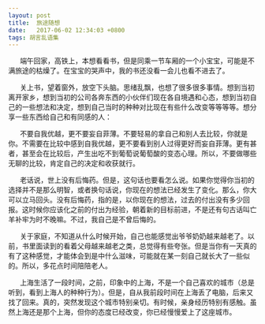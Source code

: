 ```yaml
---
layout: post
title:  旅途随想
date:   2017-06-02 12:34:03 +0800
tags: 胡言乱语集
---
```


&nbsp;&nbsp;&nbsp;&nbsp;&nbsp;&nbsp;端午回家，高铁上，本想看看书，但是同乘一节车厢的一个小宝宝，可能是不满旅途的枯燥了。在宝宝的哭声中，我的书还没看一会儿也看不进去了。

&nbsp;&nbsp;&nbsp;&nbsp;&nbsp;&nbsp;关上书，望着窗外，放空下头脑。思绪乱飘，也想了很多很多事情。想到当初离开家乡，想到当初的公司各奔东西的小伙伴们现在各自境遇和心态，想到当初自己的一些想法和决定，想到自己当时的种种对比现在有些什么改变等等等等。想分享一些东西给自己和有同感的人：

&nbsp;&nbsp;&nbsp;&nbsp;&nbsp;&nbsp;不要自我优越，更不要妄自菲薄。不要轻易的拿自己和别人去比较，你就是你。不需要在比较中感到自我优越，更不要看到别人过得更好而妄自菲薄。更有甚者，甚至会在比较后，产生出吃不到葡萄说葡萄酸的变态心理。所以，不要做哪些无聊的比较，肯定自己的决定和收获就行。

&nbsp;&nbsp;&nbsp;&nbsp;&nbsp;&nbsp;老话说，世上没有后悔药。但是，这句话也要看怎么说。如果你觉得你当初的选择并不是那么明智，或者换句话说，你现在的想法已经发生了变化。那么，你大可以立马回头。没有后悔药，指的是，以你现在的想法，过去的付出没有多少回报。这时候你应该化之前的付出为经验，朝着新的目标前进，不是还有句古话叫亡羊补牢为时不晚嘛。不过，我自己是不曾后悔的。

&nbsp;&nbsp;&nbsp;&nbsp;&nbsp;&nbsp;关于家庭，不知道从什么时候开始，自己也能感觉出爷爷奶奶越来越老了。以前，书里面读到的看着父母越来越老之类，总觉得有些夸张。但是当你有一天真的有了这种感觉，才能体会到是中什么滋味，可能就在某一刻自己就长大了一些似的。所以，多花点时间陪陪老人。

&nbsp;&nbsp;&nbsp;&nbsp;&nbsp;&nbsp;上海生活了一段时间，之前，印象中的上海，不是一个自己喜欢的城市（总是听到，看到上海人的种种行为）。但是，自从我前段时间在上海丢了电脑，后来又找了回来。真的，突然发现这个城市特别亲切。有时候，亲身经历特别有感触。虽然上海还是那个上海，但你的态度已经改变，你已经慢慢爱上了这座城市。
